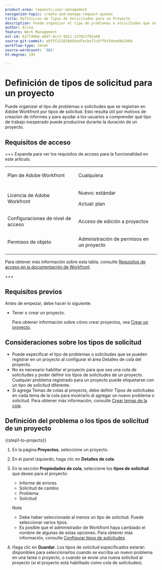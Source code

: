 ```yaml
---
product-area: requests;user-management
navigation-topic: create-and-manage-request-queues
title: Definición de Tipos de Solicitudes para un Proyecto
description: Puede organizar el tipo de problemas o solicitudes que se registran en Adobe Workfront por tipos de solicitud.
author: Alina
feature: Work Management
exl-id: 627749bb-a8d7-4cc2-9d11-237811f82eb8
source-git-commit: abf5f21281b05dedfecbe71c6ffbf54ee69e2460
workflow-type: tm+mt
source-wordcount: '363'
ht-degree: 19%

---
```


# Definición de tipos de solicitud para un proyecto

<!-- Audited: 6/2025 -->

Puede organizar el tipo de problemas o solicitudes que se registran en Adobe Workfront por tipos de solicitud. Esto resulta útil por motivos de creación de informes y para ayudar a los usuarios a comprender qué tipo de trabajo inesperado puede producirse durante la duración de un proyecto.

## Requisitos de acceso

+++ Expanda para ver los requisitos de acceso para la funcionalidad en este artículo.

<table style="table-layout:auto"> 
 <col> 
 <col> 
 <tbody> 
  <tr> 
   <td role="rowheader">Plan de Adobe Workfront</td> 
   <td> <p>Cualquiera</p> </td> 
  </tr> 
  <tr> 
   <td role="rowheader">Licencia de Adobe Workfront</td> 
   <td>
    <p>Nuevo: estándar</p>
    <p>Actual: plan</p></td>  
  </tr> 
  <tr> 
   <td role="rowheader">Configuraciones de nivel de acceso</td> 
   <td> <p>Acceso de edición a proyectos</p></td> 
  </tr> 
  <tr> 
   <td role="rowheader">Permisos de objeto</td> 
   <td> <p>Administración de permisos en un proyecto</p></td> 
  </tr> 
 </tbody> 
</table>

Para obtener más información sobre esta tabla, consulte [Requisitos de acceso en la documentación de Workfront](/help/quicksilver/administration-and-setup/add-users/access-levels-and-object-permissions/access-level-requirements-in-documentation.md).

+++

## Requisitos previos

Antes de empezar, debe hacer lo siguiente:

* Tener o crear un proyecto.

  Para obtener información sobre cómo crear proyectos, vea [Crear un proyecto](../../../manage-work/projects/create-projects/create-project.md).

## Consideraciones sobre los tipos de solicitud

* Puede especificar el tipo de problemas o solicitudes que se pueden registrar en un proyecto al configurar el área Detalles de cola del proyecto.
* No es necesario habilitar el proyecto para que sea una cola de solicitudes y poder definir los tipos de solicitudes de un proyecto. Cualquier problema registrado para un proyecto puede etiquetarse con un tipo de solicitud diferente.
* Si agrega Temas de colas al proyecto, debe definir Tipos de solicitudes en cada tema de la cola para mostrarlo al agregar un nuevo problema o solicitud. Para obtener más información, consulte [Crear temas de la cola](../../../manage-work/requests/create-and-manage-request-queues/create-queue-topics.md).

## Definición del problema o los tipos de solicitud de un proyecto

{{step1-to-projects}}

1. En la página **Proyectos**, seleccione un proyecto.
1. En el panel izquierdo, haga clic en **Detalles de cola**.
1. En la sección **Propiedades de cola**, seleccione los **tipos de solicitud** que desee para el proyecto:
   * Informe de errores
   * Solicitud de cambio
   * Problema
   * Solicitud

   >[!NOTE]
   >
   >* Debe haber seleccionado al menos un tipo de solicitud. Puede seleccionar varios tipos.
   >* Es posible que el administrador de Workfront haya cambiado el nombre de algunas de estas opciones. Para obtener más información, consulte [Configurar tipos de solicitudes](../../../administration-and-setup/set-up-workfront/configure-system-defaults/configure-request-types.md).

1. Haga clic en **Guardar**. Los tipos de solicitud especificados estarán disponibles para seleccionarlos cuando se escriba un nuevo problema en una tarea o proyecto, o cuando se envíe una nueva solicitud al proyecto (si el proyecto está habilitado como cola de solicitudes).
